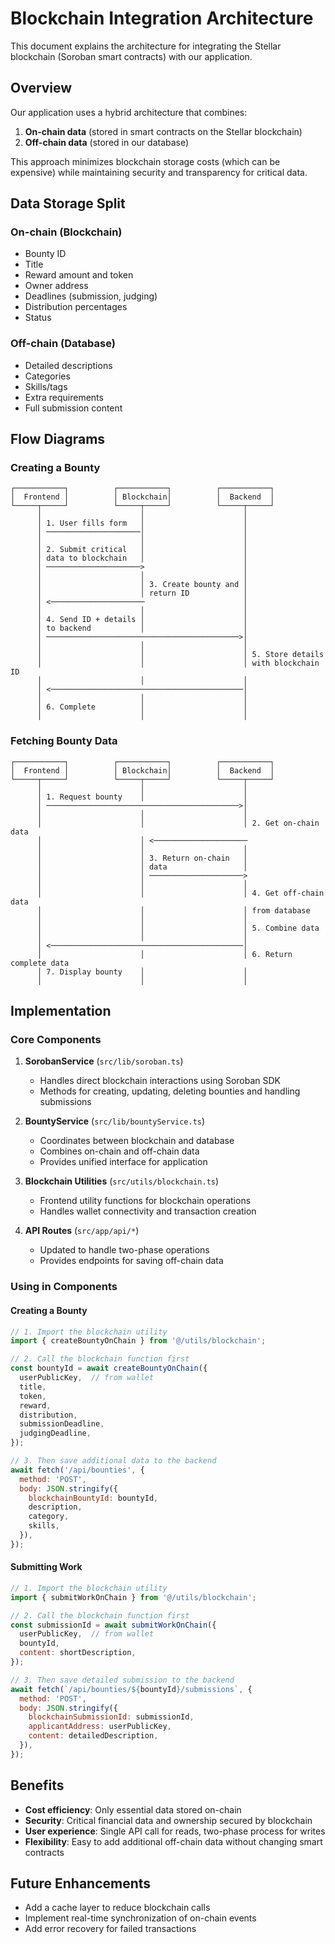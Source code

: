 # Blockchain Integration Architecture

This document explains the architecture for integrating the Stellar blockchain (Soroban smart contracts) with our application.

## Overview

Our application uses a hybrid architecture that combines:

1. **On-chain data** (stored in smart contracts on the Stellar blockchain)
2. **Off-chain data** (stored in our database)

This approach minimizes blockchain storage costs (which can be expensive) while maintaining security and transparency for critical data.

## Data Storage Split

### On-chain (Blockchain)
- Bounty ID
- Title
- Reward amount and token
- Owner address
- Deadlines (submission, judging)
- Distribution percentages
- Status

### Off-chain (Database)
- Detailed descriptions
- Categories
- Skills/tags
- Extra requirements
- Full submission content

## Flow Diagrams

### Creating a Bounty

```
┌───────────┐          ┌───────────┐          ┌───────────┐
│  Frontend │          │ Blockchain│          │  Backend  │
└─────┬─────┘          └─────┬─────┘          └─────┬─────┘
      │                      │                      │
      │ 1. User fills form   │                      │
      │ ─────────────────────│                      │
      │                      │                      │
      │ 2. Submit critical   │                      │
      │ data to blockchain   │                      │
      │ ─────────────────────>                      │
      │                      │                      │
      │                      │ 3. Create bounty and │
      │                      │ return ID            │
      │ <─────────────────────                      │
      │                      │                      │
      │ 4. Send ID + details │                      │
      │ to backend           │                      │
      │ ───────────────────────────────────────────>│
      │                      │                      │
      │                      │                      │ 5. Store details
      │                      │                      │ with blockchain ID
      │                      │                      │
      │ <───────────────────────────────────────────│
      │                      │                      │
      │ 6. Complete          │                      │
      │                      │                      │
```

### Fetching Bounty Data

```
┌───────────┐          ┌───────────┐          ┌───────────┐
│  Frontend │          │ Blockchain│          │  Backend  │
└─────┬─────┘          └─────┬─────┘          └─────┬─────┘
      │                      │                      │
      │ 1. Request bounty    │                      │
      │ ───────────────────────────────────────────>│
      │                      │                      │
      │                      │                      │ 2. Get on-chain data
      │                      │ <─────────────────────
      │                      │                      │
      │                      │ 3. Return on-chain   │
      │                      │ data                 │
      │                      │ ─────────────────────>
      │                      │                      │
      │                      │                      │ 4. Get off-chain data
      │                      │                      │ from database
      │                      │                      │
      │                      │                      │ 5. Combine data
      │                      │                      │
      │ <───────────────────────────────────────────│
      │                      │                      │ 6. Return complete data
      │ 7. Display bounty    │                      │
      │                      │                      │
```

## Implementation

### Core Components

1. **SorobanService** (`src/lib/soroban.ts`)
   - Handles direct blockchain interactions using Soroban SDK
   - Methods for creating, updating, deleting bounties and handling submissions

2. **BountyService** (`src/lib/bountyService.ts`) 
   - Coordinates between blockchain and database
   - Combines on-chain and off-chain data
   - Provides unified interface for application

3. **Blockchain Utilities** (`src/utils/blockchain.ts`)
   - Frontend utility functions for blockchain operations
   - Handles wallet connectivity and transaction creation

4. **API Routes** (`src/app/api/*`)
   - Updated to handle two-phase operations
   - Provides endpoints for saving off-chain data

### Using in Components

#### Creating a Bounty

```jsx
// 1. Import the blockchain utility
import { createBountyOnChain } from '@/utils/blockchain';

// 2. Call the blockchain function first
const bountyId = await createBountyOnChain({
  userPublicKey,  // from wallet
  title,
  token,
  reward,
  distribution,
  submissionDeadline,
  judgingDeadline,
});

// 3. Then save additional data to the backend
await fetch('/api/bounties', {
  method: 'POST',
  body: JSON.stringify({
    blockchainBountyId: bountyId,
    description,
    category,
    skills,
  }),
});
```

#### Submitting Work

```jsx
// 1. Import the blockchain utility
import { submitWorkOnChain } from '@/utils/blockchain';

// 2. Call the blockchain function first
const submissionId = await submitWorkOnChain({
  userPublicKey,  // from wallet
  bountyId,
  content: shortDescription,
});

// 3. Then save detailed submission to the backend
await fetch(`/api/bounties/${bountyId}/submissions`, {
  method: 'POST',
  body: JSON.stringify({
    blockchainSubmissionId: submissionId,
    applicantAddress: userPublicKey,
    content: detailedDescription,
  }),
});
```

## Benefits

- **Cost efficiency**: Only essential data stored on-chain
- **Security**: Critical financial data and ownership secured by blockchain
- **User experience**: Single API call for reads, two-phase process for writes
- **Flexibility**: Easy to add additional off-chain data without changing smart contracts

## Future Enhancements

- Add a cache layer to reduce blockchain calls
- Implement real-time synchronization of on-chain events
- Add error recovery for failed transactions 